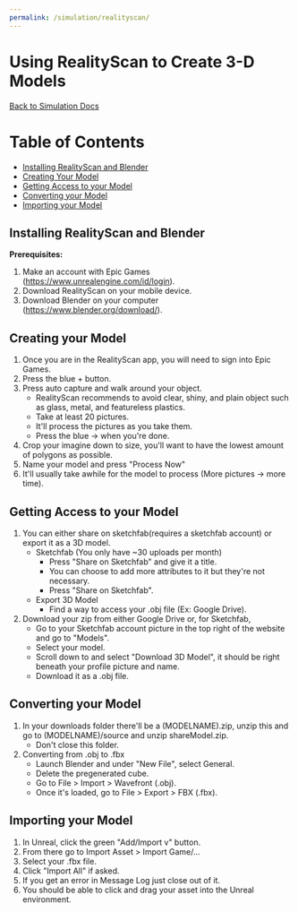```yaml
---
permalink: /simulation/realityscan/
---
```


# Using RealityScan to Create 3-D Models

[Back to Simulation Docs](/docs/simulation/)

# Table of Contents
- [Installing RealityScan and Blender](#Installing-RealityScan-and-Blender)    
- [Creating Your Model](##Creating-your-Model)
- [Getting Access to your Model](##Getting-Access-to-your-Model)
- [Converting your Model](##Converting-your-Model)
- [Importing your Model](##Importing-your-Model)

## Installing RealityScan and Blender

**Prerequisites:**

1. Make an account with Epic Games (https://www.unrealengine.com/id/login).
2. Download RealityScan on your mobile device.
3. Download Blender on your computer (https://www.blender.org/download/).

## Creating your Model
1. Once you are in the RealityScan app, you will need to sign into Epic Games.
2. Press the blue + button.
3. Press auto capture and walk around your object.
   - RealityScan recommends to avoid clear, shiny, and plain object such as glass, metal, and featureless plastics.
   - Take at least 20 pictures.
   - It'll process the pictures as you take them.
   - Press the blue → when you're done.
5. Crop your imagine down to size, you'll want to have the lowest amount of polygons as possible.
6. Name your model and press "Process Now"
7. It'll usually take awhile for the model to process (More pictures → more time).

## Getting Access to your Model
1. You can either share on sketchfab(requires a sketchfab account) or export it as a 3D model.
   - Sketchfab (You only have ~30 uploads per month)
     - Press "Share on Sketchfab" and give it a title.
     - You can choose to add more attributes to it but they're not necessary.
     - Press "Share on Sketchfab".
   - Export 3D Model
     - Find a way to access your .obj file (Ex: Google Drive).
3. Download your zip from either Google Drive or, for Sketchfab,
   - Go to your Sketchfab account picture in the top right of the website and go to "Models".
   - Select your model.
   - Scroll down to and select "Download 3D Model", it should be right beneath your profile picture and name.
   - Download it as a .obj file.

## Converting your Model
1. In your downloads folder there'll be a (MODELNAME).zip, unzip this and go to (MODELNAME)/source and unzip shareModel.zip.
   - Don't close this folder.
2. Converting from .obj to .fbx
   - Launch Blender and under "New File", select General.
   - Delete the pregenerated cube.
   - Go to File > Import > Wavefront (.obj).
   - Once it's loaded, go to File > Export > FBX (.fbx).

## Importing your Model
1. In Unreal, click the green "Add/Import v" button.
2. From there go to Import Asset > Import Game/...
3. Select your .fbx file.
4. Click "Import All" if asked.
5. If you get an error in Message Log just close out of it.
6. You should be able to click and drag your asset into the Unreal environment.
